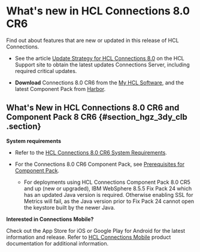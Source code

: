 # What's new in HCL Connections 8.0 CR6

Find out about features that are new or updated in this release of HCL Connections.

-   See the article [Update Strategy for HCL Connections 8.0](https://support.hcltechsw.com/csm?id=kb_article&sysparm_article=KB0101180) on the HCL Support site to obtain the latest updates Connections Server, including required critical updates.

-   **Download** Connections 8.0 CR6 from the [My HCL Software](https://my.hcltechsw.com/), and the latest Component Pack from [Harbor](https://hclcr.io/harbor/projects/15/repositories).


## What's New in HCL Connections 8.0 CR6 and Component Pack 8 CR6 {#section_hgz_3dy_clb .section}

**System requirements**

-   Refer to the [HCL Connections 8.0 CR6 System Requirements](system_requirements.md).

-   For the Connections 8.0 CR6 Component Pack, see [Prerequisites for Component Pack](../../admin/install/cp_prereqs.md).

    -   For deployments using HCL Connections Component Pack 8.0 CR5 and up (new or upgraded), IBM WebSphere 8.5.5 Fix Pack 24 which has an updated Java version is required. Otherwise enabling SSL for Metrics will fail, as the Java version prior to Fix Pack 24 cannot open the keystore built by the newer Java.

<!--## App Registry Updates for Connections

Added a note in enabling appregistry for customization to avoid any conflicts during setup, see [Enabling the Connections app registry service for customization](../../admin/customize/enabling-app-registry.md).-->


**Interested in Connections Mobile?**

Check out the App Store for iOS or Google Play for Android for the latest information and release. Refer to [HCL Connections Mobile](https://help.hcltechsw.com/connectionsmobile/index.html) product documentation for additional information.


